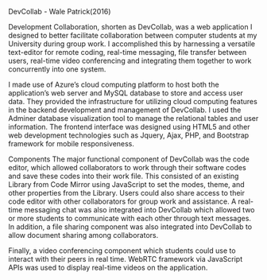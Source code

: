 DevCollab - Wale Patrick(2016) 

Development Collaboration, shorten as DevCollab, was a web application I designed to better facilitate collaboration between computer students at my University during group work. 
I accomplished this by harnessing a versatile text-editor for remote coding, real-time messaging, file transfer between users,
real-time video conferencing and integrating them together to work concurrently into one system.

I made use of Azure’s cloud computing platform to host both the application’s web server and MySQL database to store and access user data. 
They provided the infrastructure for utilizing cloud computing features in the backend development and management of DevCollab.
I used the Adminer database visualization tool to manage the relational tables and user information. The frontend interface was designed
using HTML5 and other web development technologies such as Jquery, Ajax, PHP, and Bootstrap framework for mobile responsiveness.

Components
The major functional component of DevCollab was the code editor, which allowed collaborators to work through their software codes and
save these codes into their work file. This consisted of an existing Library from Code Mirror using JavaScript to set the modes, theme,
and other properties from the Library. Users could also share access to their code editor with other collaborators for group work and 
assistance. A real-time messaging chat was also integrated into DevCollab which allowed two or more students to communicate with 
each other through text messages. In addition, a file sharing component was also integrated into DevCollab to allow document
sharing among collaborators.

Finally, a video conferencing component which students could use to interact with their peers in real time. 
WebRTC framework via JavaScript APIs was used to display real-time videos on the application.
